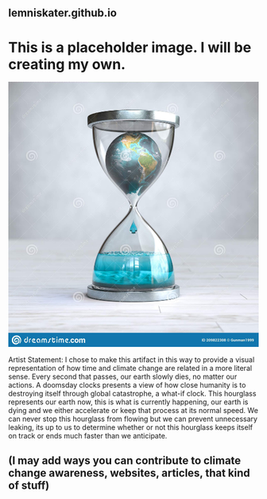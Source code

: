 ## 
## lemniskater.github.io
# This is a placeholder image. I will be creating my own.
![Placeholder jpeg](docs/assets/placeholder.jpeg)

Artist Statement: I chose to make this artifact in this way to provide a visual representation of how time and climate change are related in a more literal sense. Every second that passes, our earth slowly dies, no matter our actions. A doomsday clocks presents a view of how close humanity is to destroying itself through global catastrophe, a what-if clock. This hourglass represents our earth now, this is what is currently happening, our earth is dying and we either accelerate or keep that process at its normal speed. We can never stop this hourglass from flowing but we can prevent unnecessary leaking, its up to us to determine whether or not this hourglass keeps itself on track or ends much faster than we anticipate.

## (I may add ways you can contribute to climate change awareness, websites, articles, that kind of stuff)
